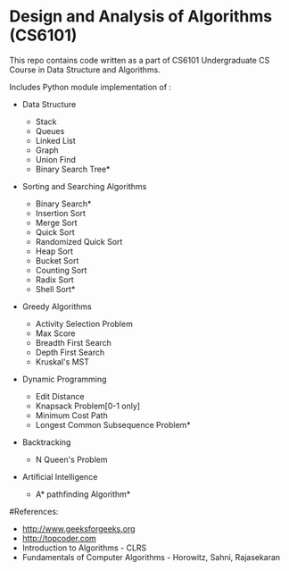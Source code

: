 # Design and Analysis of Algorithms (CS6101)

This repo contains code written as a part of CS6101 Undergraduate CS Course in Data Structure and Algorithms.

Includes Python module implementation of :
- Data Structure
    - Stack
    - Queues
    - Linked List
    - Graph
    - Union Find
    - Binary Search Tree*

- Sorting and Searching Algorithms
    - Binary Search*
    - Insertion Sort
    - Merge Sort
    - Quick Sort
    - Randomized Quick Sort
    - Heap Sort
    - Bucket Sort
    - Counting Sort
    - Radix Sort
    - Shell Sort*

- Greedy Algorithms
    - Activity Selection Problem
    - Max Score
    - Breadth First Search
    - Depth First Search
    - Kruskal's MST

- Dynamic Programming
    - Edit Distance
    - Knapsack Problem[0-1 only]
    - Minimum Cost Path
    - Longest Common Subsequence Problem*

- Backtracking
    - N Queen's Problem

- Artificial Intelligence
    - A* pathfinding Algorithm*
    

#References:
- http://www.geeksforgeeks.org
- http://topcoder.com 
- Introduction to Algorithms - CLRS
- Fundamentals of Computer Algorithms - Horowitz, Sahni, Rajasekaran
